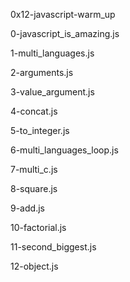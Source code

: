 0x12-javascript-warm_up

0-javascript_is_amazing.js

1-multi_languages.js

2-arguments.js

3-value_argument.js

4-concat.js

5-to_integer.js

6-multi_languages_loop.js

7-multi_c.js

8-square.js

9-add.js

10-factorial.js

11-second_biggest.js

12-object.js


